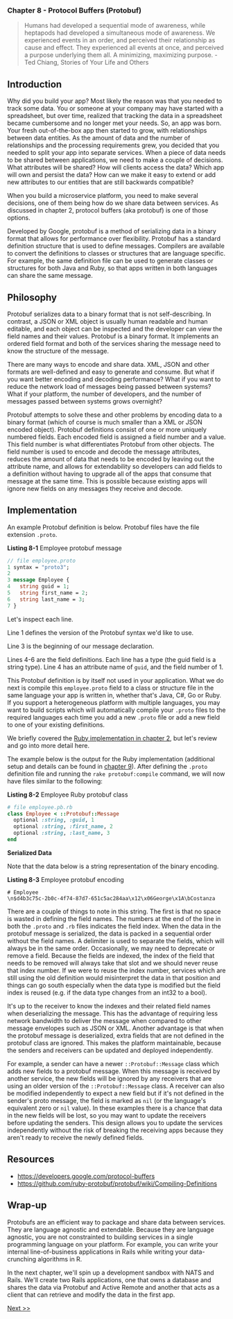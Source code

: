 ### Chapter 8 - Protocol Buffers (Protobuf)

> Humans had developed a sequential mode of awareness, while heptapods had developed a simultaneous mode of awareness. We experienced events in an order, and perceived their relationship as cause and effect. They experienced all events at once, and perceived a purpose underlying them all. A minimizing, maximizing purpose. - Ted Chiang, Stories of Your Life and Others

## Introduction

Why did you build your app? Most likely the reason was that you needed to track some data. You or someone at your company may have started with a spreadsheet, but over time, realized that tracking the data in a spreadsheet became cumbersome and no longer met your needs. So, an app was born. Your fresh out-of-the-box app then started to grow, with relationships between data entities. As the amount of data and the number of relationships and the processing requirements grew, you decided that you needed to split your app into separate services. When a piece of data needs to be shared between applications, we need to make a couple of decisions. What attributes will be shared? How will clients access the data? Which app will own and persist the data? How can we make it easy to extend or add new attributes to our entities that are still backwards compatible?

When you build a microservice platform, you need to make several decisions, one of them being how do we share data between services. As discussed in chapter 2, protocol buffers (aka protobuf) is one of those options.

Developed by Google, protobuf is a method of serializing data in a binary format that allows for performance over flexibility. Protobuf has a standard definition structure that is used to define messages. Compilers are available to convert the definitions to classes or structures that are language specific. For example, the same definition file can be used to generate classes or structures for both Java and Ruby, so that apps written in both languages can share the same message.

## Philosophy

Protobuf serializes data to a binary format that is not self-describing. In contrast, a JSON or XML object is usually human readable and human editable, and each object can be inspected and the developer can view the field names and their values. Protobuf is a binary format. It implements an ordered field format and both of the services sharing the message need to know the structure of the message.

There are many ways to encode and share data. XML, JSON and other formats are well-defined and easy to generate and consume. But what if you want better encoding and decoding performance? What if you want to reduce the network load of messages being passed between systems? What if your platform, the number of developers, and the number of messages passed between systems grows overnight?

Protobuf attempts to solve these and other problems by encoding data to a binary format (which of course is much smaller than a XML or JSON encoded object). Protobuf definitions consist of one or more uniquely numbered fields. Each encoded field is assigned a field number and a value. This field number is what differentiates Protobuf from other objects. The field number is used to encode and decode the message attributes, reduces the amount of data that needs to be encoded by leaving out the attribute name, and allows for extendability so developers can add fields to a definition without having to upgrade all of the apps that consume that message at the same time. This is possible because existing apps will ignore new fields on any messages they receive and decode.

## Implementation

An example Protobuf definition is below. Protobuf files have the file extension `.proto`.

**Listing 8-1** Employee protobuf message

```proto
// file employee.proto
1 syntax = "proto3";
2
3 message Employee {
4   string guid = 1;
5   string first_name = 2;
6   string last_name = 3;
7 }
```

Let's inspect each line.

Line 1 defines the version of the Protobuf syntax we'd like to use.

Line 3 is the beginning of our message declaration.

Lines 4-6 are the field definitions. Each line has a type (the guid field is a string type). Line 4 has an attribute name of `guid`, and the field number of 1.

This Protobuf definition is by itself not used in your application. What we do next is compile this `employee.proto` field to a class or structure file in the same language your app is written in, whether that's Java, C#, Go or Ruby. If you support a heterogeneous platform with multiple languages, you may want to build scripts which will automatically compile your `.proto` files to the required languages each time you add a new `.proto` file or add a new field to one of your existing definitions.

We briefly covered the [Ruby implementation in chapter 2](https://github.com/kevinwatson/rails-microservices-book/blob/master/030-chapter-02.md#protocol-buffers), but let's review and go into more detail here.

The example below is the output for the Ruby implementation (additional setup and details can be found in [chapter 9](https://github.com/kevinwatson/rails-microservices-book/blob/master/100-chapter-09.md)). After defining the `.proto` definition file and running the `rake protobuf:compile` command, we will now have files similar to the following:

**Listing 8-2** Employee Ruby protobuf class

```ruby
# file employee.pb.rb
class Employee < ::Protobuf::Message
  optional :string, :guid, 1
  optional :string, :first_name, 2
  optional :string, :last_name, 3
end
```

**Serialized Data**

Note that the data below is a string representation of the binary encoding.

**Listing 8-3** Employee protobuf encoding

```console
# Employee
\n$d4b3c75c-2b0c-4f74-87d7-651c5ac284aa\x12\x06George\x1A\bCostanza
```

There are a couple of things to note in this string. The first is that no space is wasted in defining the field names. The numbers at the end of the line in both the `.proto` and `.rb` files indicates the field index. When the data in the protobuf message is serialized, the data is packed in a sequential order without the field names. A delimiter is used to separate the fields, which will always be in the same order. Occasionally, we may need to deprecate or remove a field. Because the fields are indexed, the index of the field that needs to be removed will always take that slot and we should never reuse that index number. If we were to reuse the index number, services which are still using the old definition would misinterpret the data in that position and things can go south especially when the data type is modified but the field index is reused (e.g. if the data type changes from an int32 to a bool).

It's up to the receiver to know the indexes and their related field names when deserializing the message. This has the advantage of requiring less network bandwidth to deliver the message when compared to other message envelopes such as JSON or XML. Another advantage is that when the protobuf message is deserialized, extra fields that are not defined in the protobuf class are ignored. This makes the platform maintainable, because the senders and receivers can be updated and deployed independently.

For example, a sender can have a newer `::Protobuf::Message` class which adds new fields to a protobuf message. When this message is received by another service, the new fields will be ignored by any receivers that are using an older version of the `::Protobuf::Message` class. A receiver can also be modified independently to expect a new field but if it's not defined in the sender's proto message, the field is marked as `nil` (or the language's equivalent zero or `nil` value). In these examples there is a chance that data in the new fields will be lost, so you may want to update the receivers before updating the senders. This design allows you to update the services independently without the risk of breaking the receiving apps because they aren't ready to receive the newly defined fields.

## Resources

* https://developers.google.com/protocol-buffers
* https://github.com/ruby-protobuf/protobuf/wiki/Compiling-Definitions

## Wrap-up

Protobufs are an efficient way to package and share data between services. They are language agnostic and extendable. Because they are language agnostic, you are not constrainted to building services in a single programming language on your platform. For example, you can write your internal line-of-business applications in Rails while writing your data-crunching algorithms in R.

In the next chapter, we'll spin up a development sandbox with NATS and Rails. We'll create two Rails applications, one that owns a database and shares the data via Protobuf and Active Remote and another that acts as a client that can retrieve and modify the data in the first app.

[Next >>](100-chapter-09.md)
